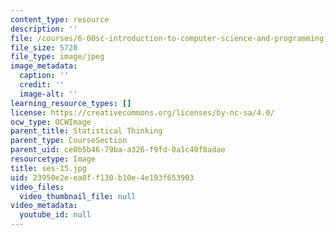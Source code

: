 ```yaml
---
content_type: resource
description: ''
file: /courses/6-00sc-introduction-to-computer-science-and-programming-spring-2011/23950e2eea8ff130b10e4e193f653903_ses-15.jpg
file_size: 5728
file_type: image/jpeg
image_metadata:
  caption: ''
  credit: ''
  image-alt: ''
learning_resource_types: []
license: https://creativecommons.org/licenses/by-nc-sa/4.0/
ocw_type: OCWImage
parent_title: Statistical Thinking
parent_type: CourseSection
parent_uid: ce0b5b46-79ba-a326-f9fd-0a1c40f8adae
resourcetype: Image
title: ses-15.jpg
uid: 23950e2e-ea8f-f130-b10e-4e193f653903
video_files:
  video_thumbnail_file: null
video_metadata:
  youtube_id: null
---
```

